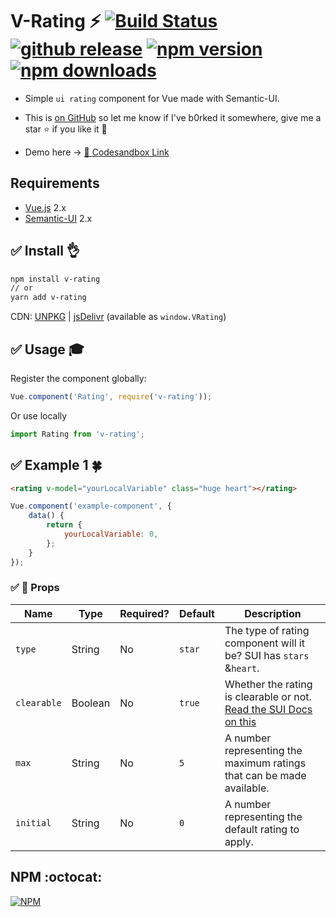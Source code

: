 # V-Rating :zap: [![Build Status](https://travis-ci.org/vinayakkulkarni/v-rating.svg?branch=master)](https://travis-ci.org/vinayakkulkarni/v-rating) <a href="https://github.com/vinayakkulkarni/v-rating/releases/latest"><img src="https://img.shields.io/github/release/vinayakkulkarni/v-rating.svg" alt="github release"></a> <a href="http://npmjs.org/package/v-rating"><img src="https://img.shields.io/npm/v/v-rating.svg" alt="npm version"></a> <a href="http://npm-stat.com/charts.html?package=v-rating"><img src="https://img.shields.io/npm/dm/v-rating.svg" alt="npm downloads"></a>

+ Simple `ui rating` component for Vue made with Semantic-UI.

+ This is [on GitHub](https://github.com/vinayakkulkarni/v-rating)  so let me know if I've b0rked it somewhere, give me a star :star: if you like it :beers:

+ Demo here -> [💯 Codesandbox Link](http://bit.ly/v-rating)
## Requirements

* [Vue.js](https://vuejs.org/) 2.x
* [Semantic-UI](https://semantic-ui.com/) 2.x

## :white_check_mark: Install :ok_hand:

```bash
npm install v-rating
// or
yarn add v-rating
```

CDN: [UNPKG](https://unpkg.com/v-rating/dist/) | [jsDelivr](https://cdn.jsdelivr.net/npm/v-rating/dist/) (available as `window.VRating`)

## :white_check_mark: Usage :mortar_board:

Register the component globally:
```javascript
Vue.component('Rating', require('v-rating'));
```
Or use locally
```javascript
import Rating from 'v-rating';
```

## :white_check_mark: Example 1 :four_leaf_clover:

```html
<rating v-model="yourLocalVariable" class="huge heart"></rating>
```

```javascript
Vue.component('example-component', {
	data() {
		return {
			yourLocalVariable: 0,
		};
	}
});
```

### :white_check_mark: :book: Props

| Name | Type | Required? | Default | Description |
| --- | --- | --- | --- | --- |
| `type` | String | No | `star` | The type of rating component will it be? SUI has `stars` &`heart`. |
| `clearable` | Boolean | No | `true` | Whether the rating is clearable or not. [Read the SUI Docs on this](https://semantic-ui.com/modules/rating.html#/settings) |
| `max` | String | No | `5` | A number representing the maximum ratings that can be made available. |
| `initial` | String | No | `0` | A number representing the default rating to apply. |

## NPM :octocat:  

[![NPM](https://nodei.co/npm/v-rating.png?downloads=true&downloadRank=true&stars=true)](https://nodei.co/npm/v-rating/)